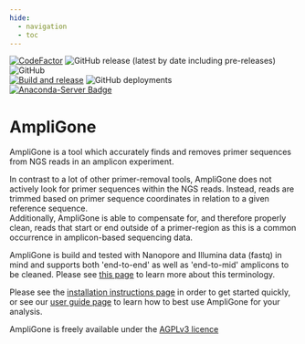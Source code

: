 ```yaml
---
hide:
  - navigation
  - toc
---
```


[![CodeFactor](https://www.codefactor.io/repository/github/rivm-bioinformatics/ampligone/badge)](https://www.codefactor.io/repository/github/rivm-bioinformatics/ampligone)
![GitHub release (latest by date including pre-releases)](https://img.shields.io/github/v/release/RIVM-bioinformatics/AmpliGone?include_prereleases)
![GitHub](https://img.shields.io/github/license/RIVM-bioinformatics/AmpliGone)  
[![Build and release](https://github.com/RIVM-bioinformatics/AmpliGone/actions/workflows/release.yml/badge.svg)](https://github.com/RIVM-bioinformatics/AmpliGone/actions/workflows/release.yml)
![GitHub deployments](https://img.shields.io/github/deployments/RIVM-bioinformatics/AmpliGone/github-pages?label=Documentation%20deployment)  
[![Anaconda-Server Badge](https://anaconda.org/bioconda/ampligone/badges/installer/conda.svg)](https://anaconda.org/bioconda/ampligone)

# AmpliGone

AmpliGone is a tool which accurately finds and removes primer sequences from NGS reads in an amplicon experiment.

In contrast to a lot of other primer-removal tools, AmpliGone does not actively look for primer sequences within the NGS reads. Instead, reads are trimmed based on primer sequence coordinates in relation to a given reference sequence.  
Additionally, AmpliGone is able to compensate for, and therefore properly clean, reads that start or end outside of a primer-region as this is a common occurrence in amplicon-based sequencing data.

AmpliGone is build and tested with Nanopore and Illumina data (fastq) in mind and supports both 'end-to-end' as well as 'end-to-mid' amplicons to be cleaned. Please see [this page](amplicon-types.md) to learn more about this terminology.

Please see the [installation instructions page](installation.md) in order to get started quickly, or see our [user guide page](user-guide.md) to learn how to best use AmpliGone for your analysis.

AmpliGone is freely available under the [AGPLv3 licence](https://www.gnu.org/licenses/agpl-3.0.en.html) 